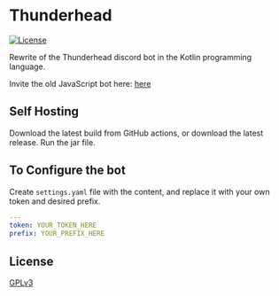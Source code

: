 # Thunderhead


[![License](https://img.shields.io/badge/license-GPLv3-brightgreen.svg)](https://github.com/humboldt123/thunderhead/blob/main/LICENSE)

Rewrite of the Thunderhead discord bot in the Kotlin programming language.

Invite the old JavaScript bot
here: [here](https://discord.com/oauth2/authorize?client_id=629799045954797609&scope=bot&permissions=8)

## Self Hosting

Download the latest build from GitHub actions, or download the latest release. Run the jar file.

## To Configure the bot

Create `settings.yaml` file with the content, and replace it with your own token and desired prefix.

```yaml
---
token: YOUR_TOKEN_HERE
prefix: YOUR_PREFIX_HERE
```

## License

[GPLv3](https://choosealicense.com/licenses/gpl-3.0/)

